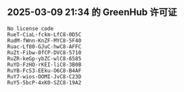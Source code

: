 ## 2025-03-09 21:34 的 GreenHub 许可证
```
No license code
RueT-CiaL-fckm-LfC8-0D5C
RudM-fWnn-KnZF-MYC8-5F40
Ruac-Lf80-GJuC-hwC8-AFFC
RuZt-Fibw-0fCP-DVC8-5710
RuZR-keGp-ybZC-wlC8-6585
RuYD-FzHO-rKEI-liC8-3B0B
RuYB-FcS3-EEku-O6C8-B4AF
RuY7-wios-OOMI-JvC8-C23D
RuY5-5bcP-4xK0-SZC8-19A2
```
